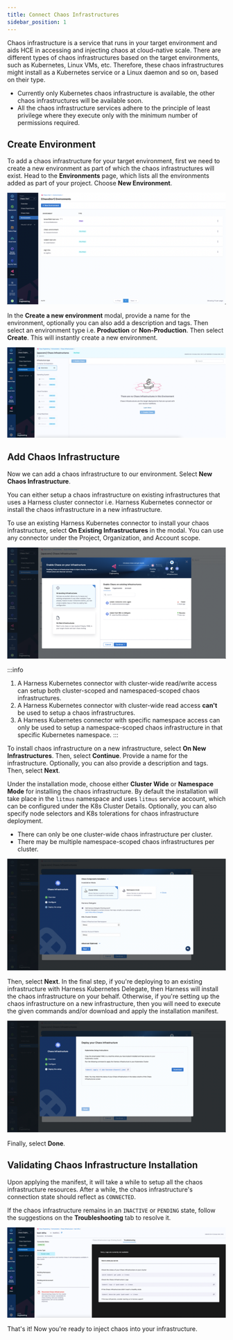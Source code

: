 ```yaml
---
title: Connect Chaos Infrastructures
sidebar_position: 1
---
```


Chaos infrastructure is a service that runs in your target environment and aids HCE in accessing and injecting chaos at cloud-native scale. There are different types of chaos infrastructures based on the target environments, such as Kubernetes, Linux VMs, etc. Therefore, these chaos infrastructures might install as a Kubernetes service or a Linux daemon and so on, based on their type.

- Currently only Kubernetes chaos infrastructure is available, the other chaos infrastructures will be available soon.
- All the chaos infrastructure services adhere to the principle of least privilege where they execute only with the minimum number of permissions required.

## Create Environment
To add a chaos infrastructure for your target environment, first we need to create a new environment as part of which the chaos infrastructures will exist. Head to the **Environments** page, which lists all the environments added as part of your project. Choose **New Environment**.

![Chaos Environments](./static/connect-chaos-infrastructures/chaos-environments.png)

In the **Create a new environment** modal, provide a name for the environment, optionally you can also add a description and tags. Then select an environment type i.e. **Production** or **Non-Production**. Then select **Create**. This will instantly create a new environment.

![New Environment](./static/connect-chaos-infrastructures/new-environment.png)

## Add Chaos Infrastructure
Now we can add a chaos infrastructure to our environment. Select **New Chaos Infrastructure**.

You can either setup a chaos infrastructure on existing infrastructures that uses a Harness cluster connector i.e. Harness Kubernetes connector or install the chaos infrastructure in a new infrastructure.

To use an existing Harness Kubernetes connector to install your chaos infrastructure, select **On Existing Infrastructures** in the modal. You can use any connector under the Project, Organization, and Account scope.

![Chaos Infrastructure in Existing Infra](./static/connect-chaos-infrastructures/chaos-infrastructure-in-existing-infra.png)

:::info
1. A Harness Kubernetes connector with cluster-wide read/write access can setup both cluster-scoped and namespaced-scoped chaos infrastructures.
2. A Harness Kubernetes connector with cluster-wide read access **can't** be used to setup a chaos infrastructures.
3. A Harness Kubernetes connector with specific namespace access can only be used to setup a namespace-scoped chaos infrastructure in that specific Kubernetes namespace.
:::

To install chaos infrastructure on a new infrastructure, select **On New Infrastructures**. Then, select **Continue**.
Provide a name for the infrastructure. Optionally, you can also provide a description and tags. Then, select **Next**. 

Under the installation mode, choose either **Cluster Wide** or **Namespace Mode** for installing the chaos infrastructure. By default the installation will take place in the `litmus` namespace and uses `litmus` service account, which can be configured under the K8s Cluster Details. Optionally, you can also specify node selectors and K8s tolerations for chaos infrastructure deployment.

- There can only be one cluster-wide chaos infrastructure per cluster.
- There may be multiple namespace-scoped chaos infrastructures per cluster.

![Configure Chaos Infrastructure](./static/connect-chaos-infrastructures/configure-chaos-infrastructure.png)

Then, select **Next**. In the final step, if you're deploying to an existing infrastructure with Harness Kubernetes Delegate, then Harness will install the chaos infrastructure on your behalf. Otherwise, if you're setting up the chaos infrastructure on a new infrastructure, then you will need to execute the given commands and/or download and apply the installation manifest.

![k8s Setup Infrastructure](./static/connect-chaos-infrastructures/k8s-setup-infrastructure.png)

Finally, select **Done**.

## Validating Chaos Infrastructure Installation
Upon applying the manifest, it will take a while to setup all the chaos infrastructure resources. After a while, the chaos infrastructure's connection state should reflect as `CONNECTED`.

If the chaos infrastructure remains in an `INACTIVE` or `PENDING` state, follow the suggestions on the **Troubleshooting** tab to resolve it.

![Infrastructure State](./static/connect-chaos-infrastructures/infrastructure-state.png)

That's it! Now you're ready to inject chaos into your infrastructure.
